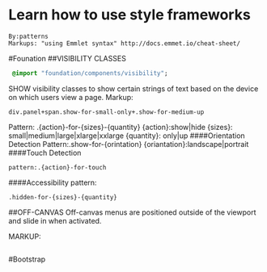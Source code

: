 # Learn how to use style frameworks
	By:patterns
	Markups: "using Emmlet syntax" http://docs.emmet.io/cheat-sheet/

#Founation 
 ##VISIBILITY CLASSES
```sass
 @import "foundation/components/visibility";
```
SHOW visibility classes to show certain strings of text based on the device on which users view a page.
Markup:	
```
div.panel+span.show-for-small-only+.show-for-medium-up
```	
Pattern: .{action}-for-{sizes}-{quantity}
{action}:show|hide
{sizes}: small|medium|large|xlarge|xxlarge
{quantity}: only|up
####Orientation Detection
Pattern:.show-for-{orintation}
{oriantation}:landscape|portrait
####Touch Detection
```	
pattern:.{action}-for-touch
```
####Accessibility
pattern:
```
.hidden-for-{sizes}-{quantity}
```
##OFF-CANVAS
Off-canvas menus are positioned outside of the viewport and slide in when activated. 

MARKUP: 
```.off-canvas-wrap>.inner-wrap+a.left-off-toggle+aside.left-off-canvas-menu>ul>li*^(p+a.exit-off-canvas)
```

#Bootstrap

